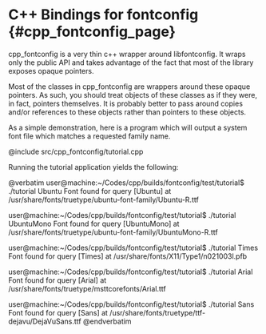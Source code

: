 C++ Bindings for fontconfig {#cpp_fontconfig_page}
==========

cpp_fontconfig is a very thin c++ wrapper around libfontconfig. It wraps
only the public API and takes advantage of the fact that most of the
library exposes opaque pointers.

Most of the classes in cpp_fontconfig are wrappers around these opaque
pointers. As such, you should treat objects of these classes as if they
were, in fact, pointers themselves. It is probably better to pass around
copies and/or references to these objects rather than pointers to
these objects.

As a simple demonstration, here is a program which will output a system
font file which matches a requested family name.

@include src/cpp_fontconfig/tutorial.cpp

Running the tutorial application yields the following:

@verbatim
user@machine:~/Codes/cpp/builds/fontconfig/test/tutorial$ ./tutorial Ubuntu
Font found for query [Ubuntu] at /usr/share/fonts/truetype/ubuntu-font-family/Ubuntu-R.ttf

user@machine:~/Codes/cpp/builds/fontconfig/test/tutorial$ ./tutorial UbuntuMono
Font found for query [UbuntuMono] at /usr/share/fonts/truetype/ubuntu-font-family/UbuntuMono-R.ttf

user@machine:~/Codes/cpp/builds/fontconfig/test/tutorial$ ./tutorial Times
Font found for query [Times] at /usr/share/fonts/X11/Type1/n021003l.pfb

user@machine:~/Codes/cpp/builds/fontconfig/test/tutorial$ ./tutorial Arial
Font found for query [Arial] at /usr/share/fonts/truetype/msttcorefonts/Arial.ttf

user@machine:~/Codes/cpp/builds/fontconfig/test/tutorial$ ./tutorial Sans
Font found for query [Sans] at /usr/share/fonts/truetype/ttf-dejavu/DejaVuSans.ttf
@endverbatim








